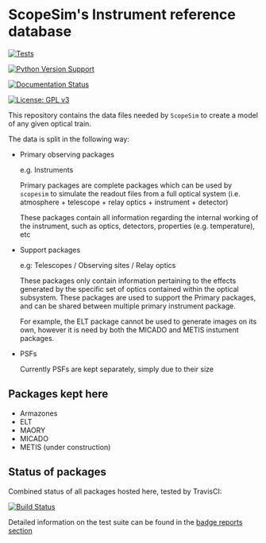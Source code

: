 # ScopeSim's Instrument reference database

[![Tests](https://github.com/AstarVienna/irdb/actions/workflows/tests.yml/badge.svg)](https://github.com/AstarVienna/irdb/actions/workflows/tests.yml)

[![Python Version Support](http://github-actions.40ants.com/AstarVienna/irdb/matrix.svg)](https://github.com/AstarVienna/irdb)

[![Documentation Status](https://readthedocs.org/projects/scopesim-templates/badge/?version=latest)](https://scopesim-templates.readthedocs.io/en/latest/?badge=latest)

[![License: GPL v3](https://img.shields.io/badge/License-GPLv3-blue.svg)](https://www.gnu.org/licenses/gpl-3.0)

This repository contains the data files needed by ``ScopeSim`` to create a model of
any given optical train.

The data is split in the following way:

* Primary observing packages

  e.g. Instruments

  Primary packages are complete packages which can be used by ``scopesim`` to 
  simulate the readout files from a full optical system 
  (i.e. atmosphere + telescope + relay optics + instrument + detector)  

  These packages contain all information regarding the internal working of the 
  instrument, such as optics, detectors, properties (e.g. temperature), etc 

* Support packages

  e.g: Telescopes / Observing sites / Relay optics

  These packages only contain information pertaining to the effects generated 
  by the specific set of optics contained within the optical subsystem. 
  These packages are used to support the Primary packages, and can be shared
  between multiple primary instrument package. 
  
  For example, the ELT package cannot be used to generate images on its own, 
  however it is need by both the MICADO and METIS instument packages.

* PSFs

  Currently PSFs are kept separately, simply due to their size

## Packages kept here

* Armazones
* ELT
* MAORY
* MICADO
* METIS (under construction)

## Status of packages

Combined status of all packages hosted here, tested by TravisCI:

[![Build Status](https://travis-ci.org/astronomyk/irdb.svg?branch=master)](https://travis-ci.org/astronomyk/irdb)

Detailed information on the test suite can be found in the 
[badge reports section](_REPORTS/badges.md)

